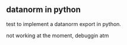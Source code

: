 datanorm in python
-----------------------------

test to implement a datanorm export in python.


not working at the moment, debuggin atm


